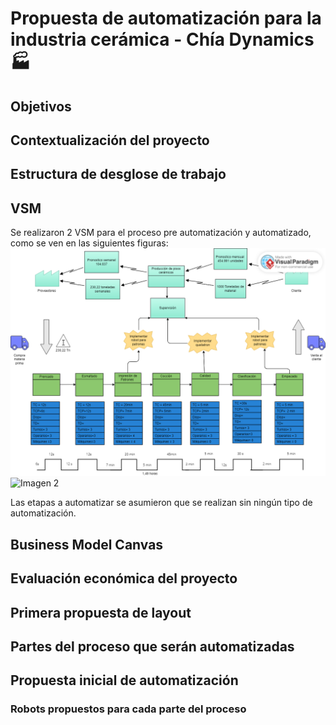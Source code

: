 # Propuesta de automatización para la industria cerámica - Chía Dynamics :factory:

## Objetivos

## Contextualización del proyecto

## Estructura de desglose de trabajo

## VSM
  Se realizaron  2 VSM para el proceso pre automatización y automatizado, como se ven en las siguientes figuras:
  ![Imagen 1](https://github.com/dfcantors/Proyecto_APM/blob/main/Imagenes/VSMs%20proyecto.png)
  ![Imagen 2](https://github.com/dfcantors/Proyecto_APM/blob/main/Imagenes/VSM%20con%20automatización.png)  

  Las etapas a automatizar se asumieron que se realizan sin ningún tipo de automatización.
  
## Business Model Canvas

## Evaluación económica del proyecto

## Primera propuesta de layout

## Partes del proceso que serán automatizadas

## Propuesta inicial de automatización

### Robots propuestos para cada parte del proceso
